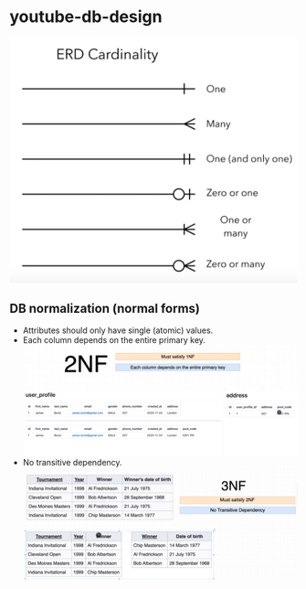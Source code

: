 # youtube-db-design
![Relations](erd-cardinality-guide.png)
## DB normalization (normal forms)
- Attributes should only have single (atomic) values.
- Each column depends on the entire primary key.
![2nf](2nf.png)
- No transitive dependency.
![3nf](3nf.png)